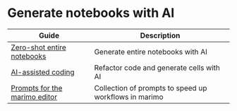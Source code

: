 # Generate notebooks with AI

| Guide | Description |
|-------|-------------|
| [Zero-shot entire notebooks](text_to_notebook.md) | Generate entire notebooks with AI |
| [AI-assisted coding](../editor_features/ai_completion.md) | Refactor code and generate cells with AI |
| [Prompts for the marimo editor](prompts.md) | Collection of prompts to speed up workflows in marimo |
